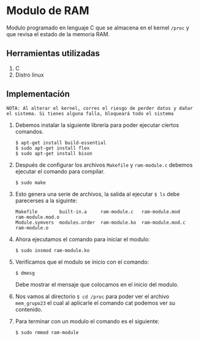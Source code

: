 # Modulo de RAM

Modulo programado en lenguaje C que se almacena en el kernel ```/proc``` y que revisa el estado de la memoria RAM.

## Herramientas utilizadas

1. C
2. Distro linux

## Implementación

```NOTA: Al alterar el kernel, corres el riesgo de perder datos y dañar el sistema. Si tienes alguna falla, bloqueará todo el sistema```

1. Debemos instalar la siguiente librería para poder ejecutar ciertos comandos.

    ```
    $ apt-get install build-essential
    $ sudo apt-get install flex
    $ sudo apt-get install bison
    ```

2. Después de configurar los archivos ```Makefile``` y ```ram-module.c``` debemos ejecutar el comando para compilar.

    ```
    $ sudo make 
    ```

3. Esto genera una serie de archivos, la salida al ejecutar ```$ ls``` debe parecerses a la siguinte:

    ```
    Makefile        built-in.a     ram-module.c   ram-module.mod    ram-module.mod.o
    Module.symvers  modules.order  ram-module.ko  ram-module.mod.c  ram-module.o
    ```

4. Ahora ejecutamos el comando para iniciar el modulo:

    ```
    $ sudo insmod ram-module.ko
    ```

5. Verificamos que el modulo se inicio con el comando:

    ```
    $ dmesg
    ```

    Debe mostrar el mensaje que colocamos en el inicio del modulo.

6. Nos vamos al directorio ```$ cd /proc``` para poder ver el archivo ```mem_grupo23``` el cual al aplicarle el comando cat podemos ver su contenido.

7. Para terminar con un modulo el comando es el siguiente:

    ```
    $ sudo rmmod ram-module
    ```
